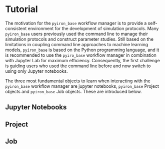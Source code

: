 # Tutorial 
The motivation for the `pyiron_base` workflow manager is to provide a self-consistent environment for the development
of simulation protocols. Many `pyiron_base` users previously used the command line to manage their simulation protocols
and construct parameter studies. Still based on the limitations in coupling command line approaches to machine learning 
models, `pyiron_base` is based on the Python programming language, and it is recommended to use the `pyiro_base` workflow
manager in combination with Jupyter Lab for maximum efficiency. Consequently, the first challenge is guiding users who 
used the command line before and now switch to using only Jupyter notebooks. 

The three most fundamental objects to learn when interacting with the `pyiron_base` workflow manager are jupyter notebooks,
`pyiron_base` Project objects and `pyiron_base` Job objects. These are introduced below. 

## Jupyter Notebooks

## Project 

## Job 
